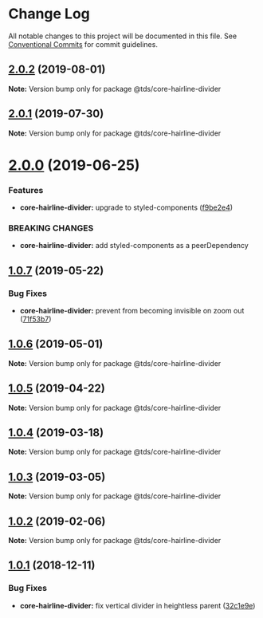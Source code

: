 # Change Log

All notable changes to this project will be documented in this file.
See [Conventional Commits](https://conventionalcommits.org) for commit guidelines.

## [2.0.2](https://github.com/telusdigital/tds/compare/@tds/core-hairline-divider@2.0.1...@tds/core-hairline-divider@2.0.2) (2019-08-01)

**Note:** Version bump only for package @tds/core-hairline-divider





## [2.0.1](https://github.com/telusdigital/tds/compare/@tds/core-hairline-divider@2.0.0...@tds/core-hairline-divider@2.0.1) (2019-07-30)

**Note:** Version bump only for package @tds/core-hairline-divider





# [2.0.0](https://github.com/telusdigital/tds/compare/@tds/core-hairline-divider@1.0.7...@tds/core-hairline-divider@2.0.0) (2019-06-25)


### Features

* **core-hairline-divider:** upgrade to styled-components ([f9be2e4](https://github.com/telusdigital/tds/commit/f9be2e4))


### BREAKING CHANGES

* **core-hairline-divider:** add styled-components as a peerDependency





## [1.0.7](https://github.com/telusdigital/tds/compare/@tds/core-hairline-divider@1.0.6...@tds/core-hairline-divider@1.0.7) (2019-05-22)


### Bug Fixes

* **core-hairline-divider:** prevent from becoming invisible on zoom out ([71f53b7](https://github.com/telusdigital/tds/commit/71f53b7))





## [1.0.6](https://github.com/telusdigital/tds/compare/@tds/core-hairline-divider@1.0.5...@tds/core-hairline-divider@1.0.6) (2019-05-01)

**Note:** Version bump only for package @tds/core-hairline-divider





## [1.0.5](https://github.com/telusdigital/tds/compare/@tds/core-hairline-divider@1.0.4...@tds/core-hairline-divider@1.0.5) (2019-04-22)

**Note:** Version bump only for package @tds/core-hairline-divider





## [1.0.4](https://github.com/telusdigital/tds/compare/@tds/core-hairline-divider@1.0.3...@tds/core-hairline-divider@1.0.4) (2019-03-18)

**Note:** Version bump only for package @tds/core-hairline-divider





## [1.0.3](https://github.com/telusdigital/tds/compare/@tds/core-hairline-divider@1.0.2...@tds/core-hairline-divider@1.0.3) (2019-03-05)

**Note:** Version bump only for package @tds/core-hairline-divider





## [1.0.2](https://github.com/telusdigital/tds/compare/@tds/core-hairline-divider@1.0.1...@tds/core-hairline-divider@1.0.2) (2019-02-06)

**Note:** Version bump only for package @tds/core-hairline-divider





<a name="1.0.1"></a>
## [1.0.1](https://github.com/telusdigital/tds/compare/@tds/core-hairline-divider@1.0.0...@tds/core-hairline-divider@1.0.1) (2018-12-11)


### Bug Fixes

* **core-hairline-divider:** fix vertical divider in heightless parent ([32c1e9e](https://github.com/telusdigital/tds/commit/32c1e9e))
